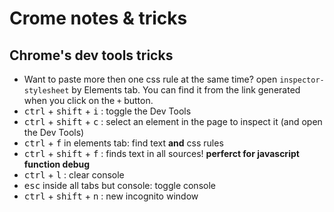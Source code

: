 # Crome notes & tricks

## Chrome's dev tools tricks

+ Want to paste more then one css rule at the same time? open ```inspector-stylesheet``` by Elements tab. You can find it from the link generated when you click on the ```+``` button.
+ <kbd>ctrl</kbd> + <kbd>shift</kbd> + <kbd>i</kbd> : toggle the Dev Tools
+ <kbd>ctrl</kbd> + <kbd>shift</kbd> + <kbd>c</kbd> : select an element in the page to inspect it (and open the Dev Tools)
+ <kbd>ctrl</kbd> + <kbd>f</kbd> in elements tab: find text **and** css rules
+ <kbd>ctrl</kbd> + <kbd>shift</kbd> + <kbd>f</kbd> : finds text in all sources! **perferct for javascript function debug**
+ <kbd>ctrl</kbd> + <kbd>l</kbd> : clear console
+ <kbd>esc</kbd> inside all tabs but console: toggle console
+ <kbd>ctrl</kbd> + <kbd>shift</kbd> + <kbd>n</kbd> : new incognito window

